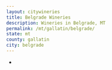 ```yaml
---
layout: citywineries
title: Belgrade Wineries
description: Wineries in Belgrade, MT
permalink: /mt/gallatin/belgrade/
state: mt
county: gallatin
city: belgrade
---
```

-
